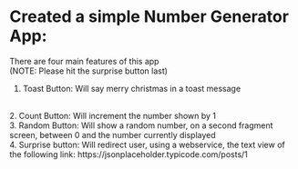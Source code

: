 # Created a simple Number Generator App:
There are four main features of this app
<br>
(NOTE: Please hit the surprise button last)
<br>
1. Toast Button: Will say merry christmas in a toast message
<br>
2. Count Button: Will increment the number shown by 1
<br>
3. Random Button: Will show a random number, on a second fragment screen, between 0 and the number currently displayed
<br>
4. Surprise button: Will redirect user, using a webservice, the text view of the following link: https://jsonplaceholder.typicode.com/posts/1


